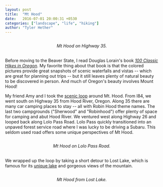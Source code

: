 ```yaml
---
layout: post
title:  "Mt Hood"
date:   2016-07-01 20:00:31 +0530
categories: ["landscape", "life", "hiking"]
author: "Tyler Hether"
---
```


<p align="center">
  <img src="https://farm8.staticflickr.com/7344/27393930352_e7ec29f5d7_b.jpg" alt=""/>
</p>
<center>
<i> Mt Hood on Highway 35. </i>
<br> <br>
</center>

Before moving to the Beaver State, I read Douglas Lorain's book [*100 Classic Hikes in Oregon*](https://books.google.com/books?id=eCV2jzmN0A8C&dq=100+classic+hikes+in+oregon&hl=en&sa=X&ved=0ahUKEwjpyq2M-q_NAhUY7WMKHTP7AloQ6AEIKzAB). My favorite thing about that book is that the colored pictures provide great snapshots of scenic waterfalls and vistas -- which are great for planning out trips -- but it still leaves plenty of natural beauty to be discovered in person. And much of Oregon's beauty involves Mount Hood!

My friend Amy and I took the [scenic loop](http://www.fs.usda.gov/Internet/FSE_DOCUMENTS/stelprdb5227071.pdf) around Mt. Hood. From I84, we went south on Highway 35 from Hood River, Oregon. Along 35 there are many car camping places to stay -- all with Robin Hood theme names. The last two campgrounds ("Sherwood" and "Robinhood") offer plenty of space for camping and abut Hood River. We ventured west along Highway 26 and looped back along Lolo Pass Road. Lolo Pass quickly transitioned into an unpaved forest service road where I was lucky to be driving a Subaru. This seldom used road offers some unique perspectives of Mt Hood.

<p align="center">
  <img src="https://farm8.staticflickr.com/7793/27393937192_6cf90b2c39_b.jpg" alt=""/>
</p>
<center>
<i> Mt Hood on Lolo Pass Road. </i>
<br> <br>
</center>

We wrapped up the loop by taking a short detour to Lost Lake, which is famous for its [unique lake](http://www.amusingplanet.com/2015/09/oregon-lost-lake-disappears-each-summer.html) and gorgeous views of the mountain.

<p align="center">
  <img src="https://farm8.staticflickr.com/7459/27215842650_73b5146a24_b.jpg" alt=""/>
</p>
<center>
<i> Mt Hood from Lost Lake. </i>
<br> <br>
</center>
